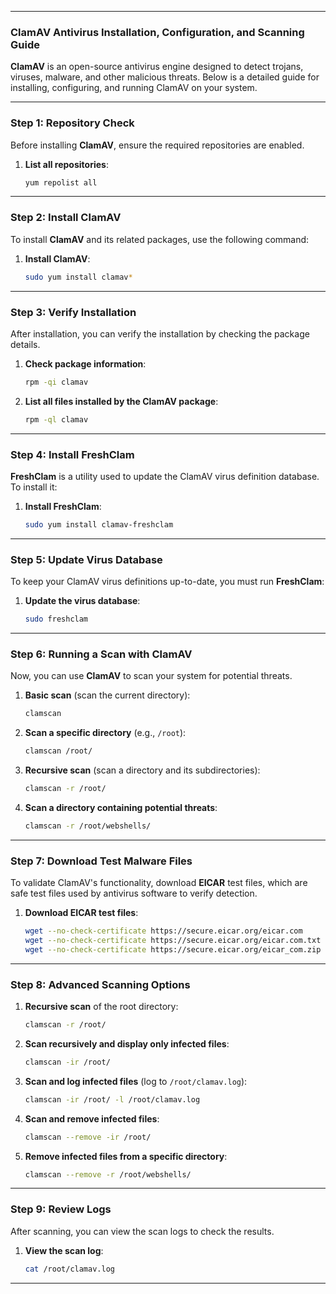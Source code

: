 
---

### **ClamAV Antivirus Installation, Configuration, and Scanning Guide**

**ClamAV** is an open-source antivirus engine designed to detect trojans, viruses, malware, and other malicious threats. Below is a detailed guide for installing, configuring, and running ClamAV on your system.

---

### **Step 1: Repository Check**

Before installing **ClamAV**, ensure the required repositories are enabled.

1. **List all repositories**:
   ```bash
   yum repolist all
   ```

---

### **Step 2: Install ClamAV**

To install **ClamAV** and its related packages, use the following command:

1. **Install ClamAV**:
   ```bash
   sudo yum install clamav*
   ```

---

### **Step 3: Verify Installation**

After installation, you can verify the installation by checking the package details.

1. **Check package information**:
   ```bash
   rpm -qi clamav
   ```

2. **List all files installed by the ClamAV package**:
   ```bash
   rpm -ql clamav
   ```

---

### **Step 4: Install FreshClam**

**FreshClam** is a utility used to update the ClamAV virus definition database. To install it:

1. **Install FreshClam**:
   ```bash
   sudo yum install clamav-freshclam
   ```

---

### **Step 5: Update Virus Database**

To keep your ClamAV virus definitions up-to-date, you must run **FreshClam**:

1. **Update the virus database**:
   ```bash
   sudo freshclam
   ```

---

### **Step 6: Running a Scan with ClamAV**

Now, you can use **ClamAV** to scan your system for potential threats.

1. **Basic scan** (scan the current directory):
   ```bash
   clamscan
   ```

2. **Scan a specific directory** (e.g., `/root`):
   ```bash
   clamscan /root/
   ```

3. **Recursive scan** (scan a directory and its subdirectories):
   ```bash
   clamscan -r /root/
   ```

4. **Scan a directory containing potential threats**:
   ```bash
   clamscan -r /root/webshells/
   ```

---

### **Step 7: Download Test Malware Files**

To validate ClamAV's functionality, download **EICAR** test files, which are safe test files used by antivirus software to verify detection.

1. **Download EICAR test files**:
   ```bash
   wget --no-check-certificate https://secure.eicar.org/eicar.com
   wget --no-check-certificate https://secure.eicar.org/eicar.com.txt
   wget --no-check-certificate https://secure.eicar.org/eicar_com.zip
   ```

---

### **Step 8: Advanced Scanning Options**

1. **Recursive scan** of the root directory:
   ```bash
   clamscan -r /root/
   ```

2. **Scan recursively and display only infected files**:
   ```bash
   clamscan -ir /root/
   ```

3. **Scan and log infected files** (log to `/root/clamav.log`):
   ```bash
   clamscan -ir /root/ -l /root/clamav.log
   ```

4. **Scan and remove infected files**:
   ```bash
   clamscan --remove -ir /root/
   ```

5. **Remove infected files from a specific directory**:
   ```bash
   clamscan --remove -r /root/webshells/
   ```

---

### **Step 9: Review Logs**

After scanning, you can view the scan logs to check the results.

1. **View the scan log**:
   ```bash
   cat /root/clamav.log
   ```

---
